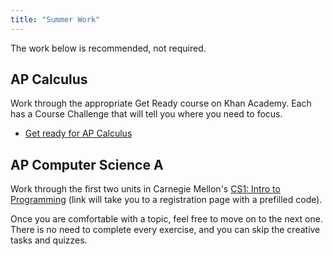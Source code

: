 ```yaml
---
title: "Summer Work"
---
```


The work below is recommended, not required.

## AP Calculus

Work through the appropriate Get Ready course on Khan Academy. Each has a Course Challenge that will tell you where you need to focus.

- [Get ready for AP Calculus](https://www.khanacademy.org/math/get-ready-for-ap-calc)

## AP Computer Science A

Work through the first two units in Carnegie Mellon's [CS1: Intro to Programming](https://academy.cs.cmu.edu/new-student/MR51-QV61) (link will take you to a registration page with a prefilled code).

Once you are comfortable with a topic, feel free to move on to the next one. There is no need to complete every exercise, and you can skip the creative tasks and quizzes.
